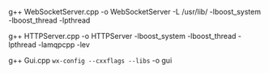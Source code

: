 g++ WebSocketServer.cpp  -o WebSocketServer -L /usr/lib/ -lboost_system -lboost_thread -lpthread

g++ HTTPServer.cpp  -o HTTPServer  -lboost_system -lboost_thread -lpthread -lamqpcpp -lev

g++ Gui.cpp `wx-config --cxxflags --libs` -o gui